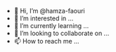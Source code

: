- 👋 Hi, I’m @hamza-faouri
- 👀 I’m interested in ...
- 🌱 I’m currently learning ...
- 💞️ I’m looking to collaborate on ...
- 📫 How to reach me ...

<!---
hamza-faouri/hamza-faouri is a ✨ special ✨ repository because its `README.md` (this file) appears on your GitHub profile.
You can click the Preview link to take a look at your changes.
--->

